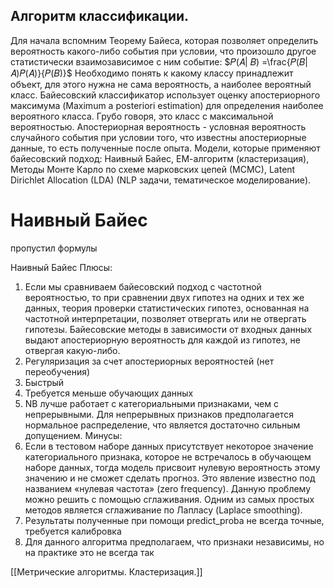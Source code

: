 

## Алгоритм классификации.

Для начала вспомним Теорему Байеса, которая позволяет определить вероятность какого-либо события при условии, что произошло другое статистически взаимозависимое с ним событие:
$𝑃(𝐴| 𝐵) =\frac{𝑃(𝐵| 𝐴)𝑃(𝐴)}{𝑃(𝐵)}$
Необходимо понять к какому классу принадлежит объект, для этого нужна не сама вероятность, а наиболее вероятный класс.
Байесовский классификатор использует оценку апостериорного максимума (Maximum a posteriori estimation) для определения наиболее вероятного класса. Грубо говоря, это класс с максимальной вероятностью.
Апостериорная вероятность - условная вероятность случайного события при условии того, что известны апостериорные данные, то есть полученные после опыта.
Модели, которые применяют байесовский подход:
Наивный Байес, ЕМ-алгоритм (кластеризация), Методы Монте Карло по схеме марковских цепей (МСМС), Latent Dirichlet Allocation (LDA) (NLP задачи, тематическое моделирование).

# Наивный Байес

пропустил формулы

Наивный Байес
Плюсы:
1. Если мы сравниваем байесовский подход с частотной вероятностью, то при сравнении двух гипотез на одних и тех же данных, теория проверки статистических гипотез, основанная на частотной интерпретации, позволяет отвергать или не отвергать гипотезы. Байесовские методы в зависимости от входных данных выдают апостериорную вероятность для каждой из гипотез, не отвергая какую-либо.
2. Регуляризация за счет апостериорных вероятностей (нет переобучения)
3. Быстрый
4. Требуется меньше обучающих данных
5. NB лучше работает с категориальными признаками, чем с непрерывными. Для непрерывных признаков предполагается нормальное распределение, что является достаточно сильным допущением.
Минусы:
1. Если в тестовом наборе данных присутствует некоторое значение категориального признака, которое не встречалось в обучающем наборе данных, тогда модель присвоит нулевую вероятность этому значению и не сможет сделать прогноз. Это явление известно под названием «нулевая частота» (zero frequency). Данную проблему можно решить с помощью сглаживания. Одним из самых простых методов является сглаживание по Лапласу (Laplace smoothing).
2. Результаты полученные при помощи predict_proba не всегда точные, требуется калибровка
3. Для данного алгоритма предполагаем, что признаки независимы, но на практике это не всегда так

[[Метрические алгоритмы. Кластеризация.]]